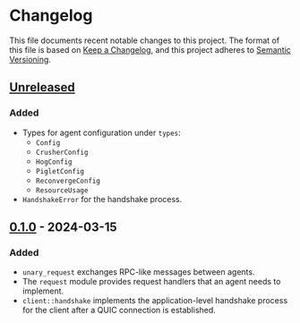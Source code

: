 # Changelog

This file documents recent notable changes to this project. The format of this
file is based on [Keep a Changelog](https://keepachangelog.com/en/1.0.0/), and
this project adheres to [Semantic
Versioning](https://semver.org/spec/v2.0.0.html).

## [Unreleased]

### Added

- Types for agent configuration under `types`:
  - `Config`
  - `CrusherConfig`
  - `HogConfig`
  - `PigletConfig`
  - `ReconvergeConfig`
  - `ResourceUsage`
- `HandshakeError` for the handshake process.

## [0.1.0] - 2024-03-15

### Added

- `unary_request` exchanges RPC-like messages between agents.
- The `request` module provides request handlers that an agent needs to
  implement.
- `client::handshake` implements the application-level handshake process for the
  client after a QUIC connection is established.

[Unreleased]: https://github.com/petabi/review-protocol/compare/0.1.0...main
[0.1.0]: https://github.com/petabi/review-protocol/tree/0.1.0

